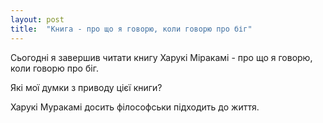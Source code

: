 ```yaml
---
layout: post
title:  "Книга - про що я говорю, коли говорю про біг"
---
```


Сьогодні я завершив читати книгу Харукі Міракамі - про що я говорю, коли говорю про біг.

Які мої думки з приводу цієї книги?

Харукі Муракамі досить філософськи підходить до життя.


